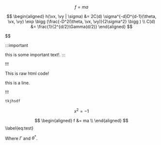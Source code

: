 $$
f =  ma
$$


$$
\begin{aligned}
h(\vx, \vy | \sigma) &= 2C(d) \sigma^{-d}D^{d-1}(\theta, \vx, \vy) \exp \bigg (\frac{-D^2(\theta, \vx, \vy)}{2\sigma^2} \bigg ) \\
C(d) &= \frac{1}{2^{d/2}\Gamma(d/2)}
\end{aligned}
$$

$$

:::important

this is some important text!.
:::

!!!

<span>This is raw html code!</span>

<p>this is a line.</p>
!!!

```python
tkjhsdf
```

```math
x^2 = -1
```
$$
\begin{aligned}
f &=  ma \\
\end{aligned}
$$\label{eq:test}

Where $\Gamma$ and $\theta^*$.
